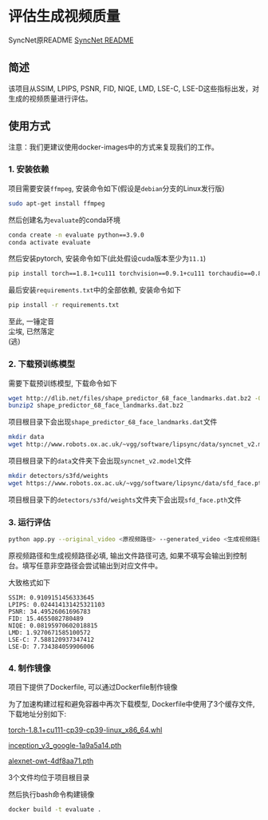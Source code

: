 # 评估生成视频质量

SyncNet原README [SyncNet README](README-syncnet.md)

## 简述

该项目从SSIM, LPIPS, PSNR, FID, NIQE, LMD, LSE-C, LSE-D这些指标出发，对生成的视频质量进行评估。

## 使用方式

注意：我们更建议使用docker-images中的方式来复现我们的工作。

### 1. 安装依赖

项目需要安装`ffmpeg`, 安装命令如下(假设是`debian`分支的Linux发行版)
```bash
sudo apt-get install ffmpeg
```

然后创建名为`evaluate`的conda环境

```bash
conda create -n evaluate python==3.9.0
conda activate evaluate
```

然后安装pytorch, 安装命令如下(此处假设cuda版本至少为`11.1`)

```bash
pip install torch==1.8.1+cu111 torchvision==0.9.1+cu111 torchaudio==0.8.1 -f https://download.pytorch.org/whl/torch_stable.html
```

最后安装`requirements.txt`中的全部依赖, 安装命令如下

```bash
pip install -r requirements.txt
```

至此, 一锤定音 \
尘埃, 已然落定 \
(逃)

### 2. 下载预训练模型

需要下载预训练模型, 下载命令如下

```bash
wget http://dlib.net/files/shape_predictor_68_face_landmarks.dat.bz2 -O shape_predictor_68_face_landmarks.dat.bz2
bunzip2 shape_predictor_68_face_landmarks.dat.bz2
```
项目根目录下会出现`shape_predictor_68_face_landmarks.dat`文件

```bash
mkdir data
wget http://www.robots.ox.ac.uk/~vgg/software/lipsync/data/syncnet_v2.model -O data/syncnet_v2.model
```
项目根目录下的`data`文件夹下会出现`syncnet_v2.model`文件

```bash
mkdir detectors/s3fd/weights
wget https://www.robots.ox.ac.uk/~vgg/software/lipsync/data/sfd_face.pth -O detectors/s3fd/weights/sfd_face.pth
```
项目根目录下的`detectors/s3fd/weights`文件夹下会出现`sfd_face.pth`文件


### 3. 运行评估
    
```bash
python app.py --original_video <原视频路径> --generated_video <生成视频路径> --output_file <输出文件路径>
```
原视频路径和生成视频路径必填, 输出文件路径可选, 如果不填写会输出到控制台。填写任意非空路径会尝试输出到对应文件中。

大致格式如下
```
SSIM: 0.9109151456333645
LPIPS: 0.024414131425321103
PSNR: 34.49526061696783
FID: 15.4655082780489
NIQE: 0.08195970602018815
LMD: 1.9270671585100572
LSE-C: 7.588120937347412
LSE-D: 7.734384059906006
```

### 4. 制作镜像

项目下提供了Dockerfile, 可以通过Dockerfile制作镜像

为了加速构建过程和避免容器中再次下载模型, Dockerfile中使用了3个缓存文件, 下载地址分别如下: 

[torch-1.8.1+cu111-cp39-cp39-linux_x86_64.whl](https://download.pytorch.org/whl/cu111/torch-1.8.1%2Bcu111-cp39-cp39-linux_x86_64.whl) 

[inception_v3_google-1a9a5a14.pth](https://download.pytorch.org/models/inception_v3_google-1a9a5a14.pth) 

[alexnet-owt-4df8aa71.pth](https://download.pytorch.org/models/alexnet-owt-4df8aa71.pth)

3个文件均位于项目根目录

然后执行bash命令构建镜像
```bash
docker build -t evaluate .
```